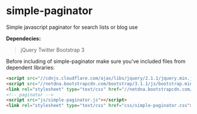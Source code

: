 simple-paginator
================

Simple javascript paginator for search lists or blog use

**Dependecies:**
> jQuery
> Twitter Bootstrap 3


Before including of simple-paginator make sure you've included files from dependent libraries:

```html
<script src="//cdnjs.cloudflare.com/ajax/libs/jquery/2.1.1/jquery.min.js"></script>
<script src="//netdna.bootstrapcdn.com/bootstrap/3.1.1/js/bootstrap.min.js"></script>
<link rel="stylesheet" type="text/css" href="//netdna.bootstrapcdn.com/bootstrap/3.1.1/css/bootstrap.min.css">
<!-- paginator -->
<script src="js/simple-paginator.js"></script>
<link rel="stylesheet" type="text/css" href="css/simple-paginator.css">
```